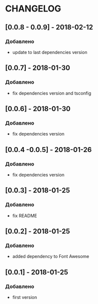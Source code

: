 # CHANGELOG #

## [0.0.8 - 0.0.9] - 2018-02-12
### Добавлено
- update to last dependencies version

## [0.0.7] - 2018-01-30
### Добавлено
- fix dependencies version and tsconfig

## [0.0.6] - 2018-01-30
### Добавлено
- fix dependencies version

## [0.0.4 -0.0.5] - 2018-01-26
### Добавлено
- fix dependencies version

## [0.0.3] - 2018-01-25
### Добавлено
- fix README

## [0.0.2] - 2018-01-25
### Добавлено
- added dependency to Font Awesome

## [0.0.1] - 2018-01-25
### Добавлено
- first version